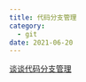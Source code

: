 ```yaml
---
title: 代码分支管理
category:
  - git
date: 2021-06-20
---
```


[谈谈代码分支管理](https://zhuanlan.zhihu.com/p/93121349)
